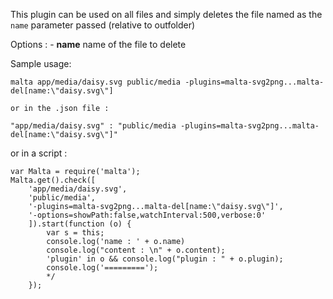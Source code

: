 This plugin can be used on all files and simply deletes the file named as the `name` parameter passed (relative to outfolder) 

Options : 
    - **name** name of the file to delete

Sample usage:  

    malta app/media/daisy.svg public/media -plugins=malta-svg2png...malta-del[name:\"daisy.svg\"]

    or in the .json file :

    "app/media/daisy.svg" : "public/media -plugins=malta-svg2png...malta-del[name:\"daisy.svg\"]"

or in a script : 

    var Malta = require('malta');
    Malta.get().check([
        'app/media/daisy.svg',
        'public/media',
        '-plugins=malta-svg2png...malta-del[name:\"daisy.svg\"]',
        '-options=showPath:false,watchInterval:500,verbose:0'
        ]).start(function (o) {
            var s = this;
            console.log('name : ' + o.name)
            console.log("content : \n" + o.content);
            'plugin' in o && console.log("plugin : " + o.plugin);
            console.log('=========');
            */
        });

